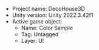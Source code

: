 <!-- UNITY CODE ASSIST INSTRUCTIONS START -->
- Project name: DecoHouse3D
- Unity version: Unity 2022.3.42f1
- Active game object:
  - Name: Color Sample
  - Tag: Untagged
  - Layer: UI
<!-- UNITY CODE ASSIST INSTRUCTIONS END -->